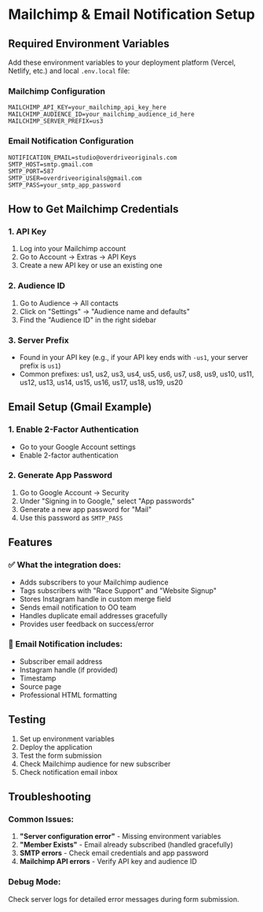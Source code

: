 # Mailchimp & Email Notification Setup

## Required Environment Variables

Add these environment variables to your deployment platform (Vercel, Netlify, etc.) and local `.env.local` file:

### Mailchimp Configuration
```
MAILCHIMP_API_KEY=your_mailchimp_api_key_here
MAILCHIMP_AUDIENCE_ID=your_mailchimp_audience_id_here
MAILCHIMP_SERVER_PREFIX=us3
```

### Email Notification Configuration
```
NOTIFICATION_EMAIL=studio@overdriveoriginals.com
SMTP_HOST=smtp.gmail.com
SMTP_PORT=587
SMTP_USER=overdriveoriginals@gmail.com
SMTP_PASS=your_smtp_app_password
```

## How to Get Mailchimp Credentials

### 1. API Key
1. Log into your Mailchimp account
2. Go to Account → Extras → API Keys
3. Create a new API key or use an existing one

### 2. Audience ID
1. Go to Audience → All contacts
2. Click on "Settings" → "Audience name and defaults"
3. Find the "Audience ID" in the right sidebar

### 3. Server Prefix
- Found in your API key (e.g., if your API key ends with `-us1`, your server prefix is `us1`)
- Common prefixes: us1, us2, us3, us4, us5, us6, us7, us8, us9, us10, us11, us12, us13, us14, us15, us16, us17, us18, us19, us20

## Email Setup (Gmail Example)

### 1. Enable 2-Factor Authentication
- Go to your Google Account settings
- Enable 2-factor authentication

### 2. Generate App Password
1. Go to Google Account → Security
2. Under "Signing in to Google," select "App passwords"
3. Generate a new app password for "Mail"
4. Use this password as `SMTP_PASS`

## Features

### ✅ What the integration does:
- Adds subscribers to your Mailchimp audience
- Tags subscribers with "Race Support" and "Website Signup"
- Stores Instagram handle in custom merge field
- Sends email notification to OO team
- Handles duplicate email addresses gracefully
- Provides user feedback on success/error

### 📧 Email Notification includes:
- Subscriber email address
- Instagram handle (if provided)
- Timestamp
- Source page
- Professional HTML formatting

## Testing

1. Set up environment variables
2. Deploy the application
3. Test the form submission
4. Check Mailchimp audience for new subscriber
5. Check notification email inbox

## Troubleshooting

### Common Issues:
1. **"Server configuration error"** - Missing environment variables
2. **"Member Exists"** - Email already subscribed (handled gracefully)
3. **SMTP errors** - Check email credentials and app password
4. **Mailchimp API errors** - Verify API key and audience ID

### Debug Mode:
Check server logs for detailed error messages during form submission.
